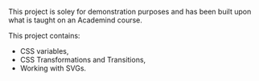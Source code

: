 This project is soley for demonstration purposes and has been built upon what is taught on an Academind course.

This project contains:

- CSS variables,
- CSS Transformations and Transitions,
- Working with SVGs.

